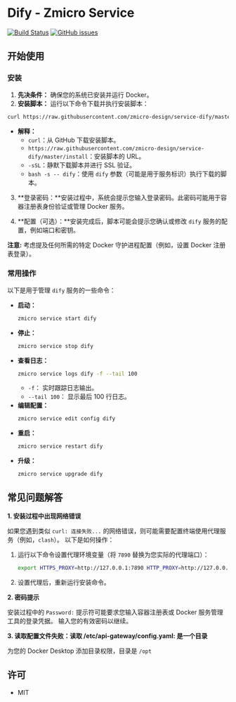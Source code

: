 # Dify - Zmicro Service

[![Build Status](https://github.com/zmicro-design/service-dify/actions/workflows/ci.yml/badge.svg?branch=master)](https://github.com/zmicro-design/service-dify/actions/workflows/ci.yml)
[![GitHub issues](https://img.shields.io/github/issues/zmicro-design/service-dify.svg)](https://github.com/zmicro-design/service-dify/issues)

## 开始使用

### 安装

1. **先决条件：** 确保您的系统已安装并运行 Docker。
2. **安装脚本：** 运行以下命令下载并执行安装脚本：

```bash
curl https://raw.githubusercontent.com/zmicro-design/service-dify/master/install -sSL | bash -s -- dify
```

   - **解释：**
     - `curl`：从 GitHub 下载安装脚本。
     - `https://raw.githubusercontent.com/zmicro-design/service-dify/master/install`：安装脚本的 URL。
     - `-sSL`：静默下载脚本并进行 SSL 验证。
     - `bash -s -- dify`：使用 `dify` 参数（可能是用于服务标识）执行下载的脚本。

3. **登录密码：**安装过程中，系统会提示您输入登录密码。此密码可能用于容器注册表身份验证或管理 Docker 服务。

4. **配置（可选）：**安装完成后，脚本可能会提示您确认或修改 `dify` 服务的配置，例如端口和密钥。

**注意:** 考虑提及任何所需的特定 Docker 守护进程配置（例如，设置 Docker 注册表登录）。

### 常用操作

以下是用于管理 `dify` 服务的一些命令：

* **启动：**
  ```bash
  zmicro service start dify
  ```
* **停止：**
  ```bash
  zmicro service stop dify
  ```
* **查看日志：**
  ```bash
  zmicro service logs dify -f --tail 100
  ```
    - `-f`： 实时跟踪日志输出。
    - `--tail 100`： 显示最后 100 行日志。
* **编辑配置：**
  ```bash
  zmicro service edit config dify
  ```
* **重启：**
  ```bash
  zmicro service restart dify
  ```
* **升级：**
  ```bash
  zmicro service upgrade dify
  ```

## 常见问题解答

**1. 安装过程中出现网络错误**

如果您遇到类似 `curl: 连接失败...` 的网络错误，则可能需要配置终端使用代理服务（例如，`clash`）。 以下是如何操作：

1. 运行以下命令设置代理环境变量（将 `7890` 替换为您实际的代理端口）：

   ```bash
   export HTTPS_PROXY=http://127.0.0.1:7890 HTTP_PROXY=http://127.0.0.1:7890
   ```

2. 设置代理后，重新运行安装命令。

**2. 密码提示**

安装过程中的 `Password:` 提示符可能要求您输入容器注册表或 Docker 服务管理工具的登录凭据。 输入您的有效密码以继续。

**3. 读取配置文件失败：读取 /etc/api-gateway/config.yaml: 是一个目录**

为您的 Docker Desktop 添加目录权限，目录是 `/opt`

## 许可

* MIT
